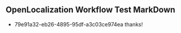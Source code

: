 ## OpenLocalization Workflow Test MarkDown
* 79e91a32-eb26-4895-95df-a3c03ce974ea thanks!

<!--HONumber=Aug16_HO3-->


